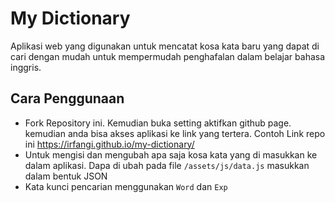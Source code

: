 # My Dictionary
Aplikasi web yang digunakan untuk mencatat kosa kata baru yang dapat di cari dengan mudah untuk mempermudah penghafalan dalam belajar bahasa inggris.

## Cara Penggunaan 
- Fork Repository ini. Kemudian buka setting aktifkan github page. kemudian anda bisa akses aplikasi ke link yang tertera. Contoh Link repo ini https://irfangi.github.io/my-dictionary/
- Untuk mengisi dan mengubah apa saja kosa kata yang di masukkan ke dalam aplikasi. Dapa di ubah pada file `/assets/js/data.js` masukkan dalam bentuk JSON
- Kata kunci pencarian menggunakan `Word` dan `Exp`
